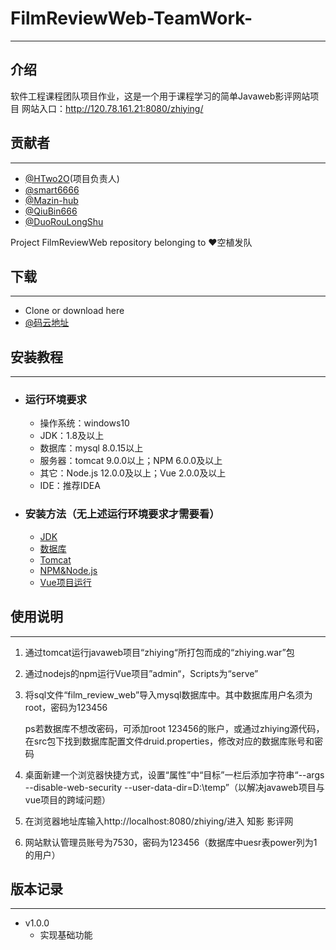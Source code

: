 # FilmReviewWeb-TeamWork-

---

## 介绍

软件工程课程团队项目作业，这是一个用于课程学习的简单Javaweb影评网站项目
网站入口：http://120.78.161.21:8080/zhiying/

## 贡献者

---

- [@HTwo2O](<https://github.com/HTwo2O>)(项目负责人)
- [@smart6666](<https://github.com/smart6666>)
- [@Mazin-hub](<https://github.com/Mazin-hub>)
- [@QiuBin666](<https://github.com/QiuBin666>)
- [@DuoRouLongShu](<https://github.com/DuoRouLongShu>)

 Project FilmReviewWeb repository belonging to ❤空植发队

## 下载

---

- Clone or download here
- [@码云地址](<https://gitee.com/DuoRouLongShu/FilmReviewWeb-TeamWork>)

## 安装教程

---

- ### 运行环境要求

  - 操作系统：windows10
  - JDK：1.8及以上
  - 数据库：mysql 8.0.15以上
  - 服务器：tomcat 9.0.0以上；NPM 6.0.0及以上
  - 其它：Node.js 12.0.0及以上；Vue 2.0.0及以上
  - IDE：推荐IDEA

- ### 安装方法（无上述运行环境要求才需要看）

  - [JDK](<https://blog.csdn.net/konggu_youlan/article/details/79942800>)
  - [数据库](<https://blog.csdn.net/bobo553443/article/details/81383194>)
  - [Tomcat](<https://blog.csdn.net/qq_40881680/article/details/83582484>)
  - [NPM&Node.js](<https://blog.csdn.net/u011342720/article/details/81267908>)
  - [Vue项目运行](<https://blog.csdn.net/wwaenig521314/article/details/73469542/>)

## 使用说明

---

1. 通过tomcat运行javaweb项目“zhiying“所打包而成的“zhiying.war”包

2. 通过nodejs的npm运行Vue项目”admin“，Scripts为“serve”

3. 将sql文件“film_review_web”导入mysql数据库中。其中数据库用户名须为root，密码为123456

   ps若数据库不想改密码，可添加root 123456的账户，或通过zhiying源代码，在src包下找到数据库配置文件druid.properties，修改对应的数据库账号和密码

4. 桌面新建一个浏览器快捷方式，设置“属性”中“目标”一栏后添加字符串“--args --disable-web-security --user-data-dir=D:\temp”（以解决javaweb项目与vue项目的跨域问题）

5. 在浏览器地址库输入http://localhost:8080/zhiying/进入  知影  影评网

6. 网站默认管理员账号为7530，密码为123456（数据库中uesr表power列为1的用户）

## 版本记录

---

- v1.0.0
  - 实现基础功能
